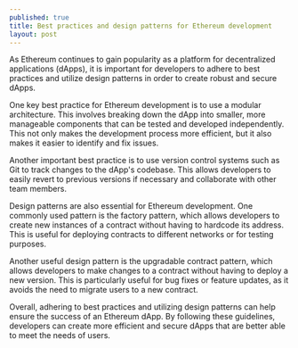 ```yaml
---
published: true
title: Best practices and design patterns for Ethereum development
layout: post
---
```


As Ethereum continues to gain popularity as a platform for decentralized applications (dApps), it is important for developers to adhere to best practices and utilize design patterns in order to create robust and secure dApps.

One key best practice for Ethereum development is to use a modular architecture. This involves breaking down the dApp into smaller, more manageable components that can be tested and developed independently. This not only makes the development process more efficient, but it also makes it easier to identify and fix issues.

Another important best practice is to use version control systems such as Git to track changes to the dApp's codebase. This allows developers to easily revert to previous versions if necessary and collaborate with other team members.

Design patterns are also essential for Ethereum development. One commonly used pattern is the factory pattern, which allows developers to create new instances of a contract without having to hardcode its address. This is useful for deploying contracts to different networks or for testing purposes.

Another useful design pattern is the upgradable contract pattern, which allows developers to make changes to a contract without having to deploy a new version. This is particularly useful for bug fixes or feature updates, as it avoids the need to migrate users to a new contract.

Overall, adhering to best practices and utilizing design patterns can help ensure the success of an Ethereum dApp. By following these guidelines, developers can create more efficient and secure dApps that are better able to meet the needs of users.